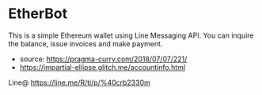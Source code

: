 # EtherBot
 This is a simple Ethereum wallet using Line Messaging API. You can inquire the balance, issue invoices and make payment.
 
 * source: https://pragma-curry.com/2018/07/07/221/
 * https://impartial-ellipse.glitch.me/accountinfo.html

Line@
https://line.me/R/ti/p/%40crb2330m
